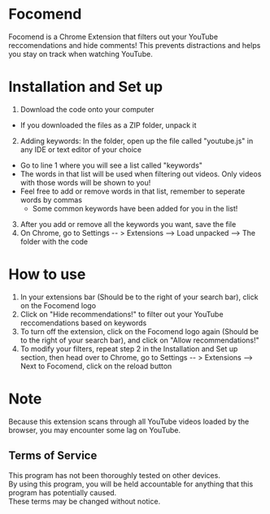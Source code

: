 # Focomend
Focomend is a Chrome Extension that filters out your YouTube reccomendations and hide comments! This prevents distractions and helps you stay on track when watching YouTube. 

# Installation and Set up
1. Download the code onto your computer
  - If you downloaded the files as a ZIP folder, unpack it
2. Adding keywords: In the folder, open up the file called "youtube.js" in any IDE or text editor of your choice
  - Go to line 1 where you will see a list called "keywords"
  - The words in that list will be used when filtering out videos. Only videos with those words will be shown to you!
  - Feel free to add or remove words in that list, remember to seperate words by commas
       - Some common keywords have been added for you in the list!
3. After you add or remove all the keywords you want, save the file
4. On Chrome, go to Settings -- > Extensions --> Load unpacked --> The folder with the code

# How to use
1. In your extensions bar (Should be to the right of your search bar), click on the Focomend logo
2. Click on "Hide recommendations!" to filter out your YouTube reccomendations based on keywords
3. To turn off the extension, click on the Focomend logo again (Should be to the right of your search bar), and click on "Allow recommendations!"
4. To modify your filters, repeat step 2 in the Installation and Set up section, then head over to Chrome, go to Settings -- > Extensions --> Next to Focomend, click on the reload button

# Note
Because this extension scans through all YouTube videos loaded by the browser, you may encounter some lag on YouTube.

## Terms of Service 
This program has not been thoroughly tested on other devices. 
</br>By using this program, you will be held accountable for anything that this program has potentially caused. 
</br> These terms may be changed without notice.

